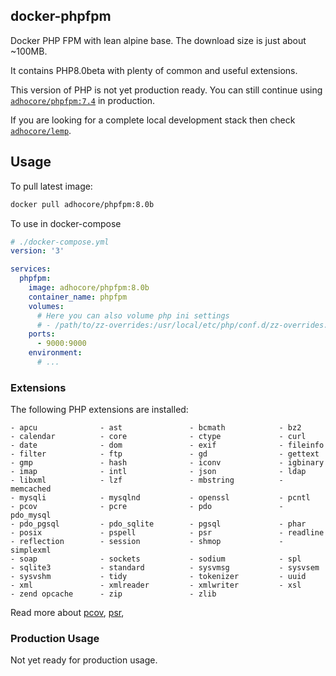## docker-phpfpm

Docker PHP FPM with lean alpine base. The download size is just about ~100MB.

It contains PHP8.0beta with plenty of common and useful extensions.

This version of PHP is not yet production ready.
You can still continue using [`adhocore/phpfpm:7.4`](https://github.com/adhocore/docker-phpfpm/tree/7.4) in production.

If you are looking for a complete local development stack then check
[`adhocore/lemp`](https://github.com/adhocore/docker-lemp).

## Usage
To pull latest image:

```sh
docker pull adhocore/phpfpm:8.0b
```

To use in docker-compose
```yaml
# ./docker-compose.yml
version: '3'

services:
  phpfpm:
    image: adhocore/phpfpm:8.0b
    container_name: phpfpm
    volumes:
      # Here you can also volume php ini settings
      # - /path/to/zz-overrides:/usr/local/etc/php/conf.d/zz-overrides.ini
    ports:
      - 9000:9000
    environment:
      # ...
```

### Extensions

The following PHP extensions are installed:

```
- apcu              - ast               - bcmath            - bz2
- calendar          - core              - ctype             - curl
- date              - dom               - exif              - fileinfo
- filter            - ftp               - gd                - gettext
- gmp               - hash              - iconv             - igbinary
- imap              - intl              - json              - ldap
- libxml            - lzf               - mbstring          - memcached
- mysqli            - mysqlnd           - openssl           - pcntl
- pcov              - pcre              - pdo               - pdo_mysql
- pdo_pgsql         - pdo_sqlite        - pgsql             - phar
- posix             - pspell            - psr               - readline
- reflection        - session           - shmop             - simplexml
- soap              - sockets           - sodium            - spl
- sqlite3           - standard          - sysvmsg           - sysvsem
- sysvshm           - tidy              - tokenizer         - uuid
- xml               - xmlreader         - xmlwriter         - xsl
- zend opcache      - zip               - zlib
```

Read more about
[pcov](https://github.com/krakjoe/pcov),
[psr](https://github.com/jbboehr/php-psr),

### Production Usage

Not yet ready for production usage.
